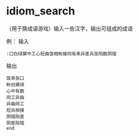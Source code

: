 # idiom_search
（用于猜成语游戏）输入一些汉字，输出可组成的成语

例：
输入
```
:口白绿黛中工心短曲饭相粉接同有来异差兵张阳数阴错
```
输出
```
饭来张口
粉白黛绿
心中有数
同工异曲
异曲同工
短兵相接
阴错阳差
阴差阳错
end
```
